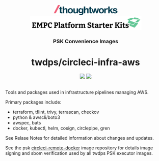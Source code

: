<div align="center">
	<p>
		<img alt="Thoughtworks Logo" src="https://raw.githubusercontent.com/ThoughtWorks-DPS/static/master/thoughtworks_flamingo_wave.png?sanitize=true" width=200 />
    <br />
		<img alt="DPS Title" src="https://raw.githubusercontent.com/ThoughtWorks-DPS/static/master/EMPCPlatformStarterKitsImage.png?sanitize=true" width=350/>
	</p>
  <h3>PSK Convenience Images</h3>
  <h1>twdps/circleci-infra-aws</h1>
  <a href="https://app.circleci.com/pipelines/github/ThoughtWorks-DPS/circleci-infra-aws"><img src="https://circleci.com/gh/ThoughtWorks-DPS/circleci-infra-aws.svg?style=shield"></a> <a href="https://opensource.org/licenses/MIT"><img src="https://img.shields.io/github/license/ThoughtWorks-DPS/circleci-infra-aws"></a>
</div>
<br />

Tools and packages used in infrastructure pipelines managing AWS.  

Primary packages include:  
- terraform, tflint, trivy, terrascan, checkov  
- python & awscli/boto3  
- awspec, bats  
- docker, kubectl, helm, cosign, circlepipe, gren  

See Relase Notes for detailed information about changes and updates.  

See the psk [circleci-remote-docker](https://github.com/ThoughtWorks-DPS/circleci-remote-docker) image repository for details image signing and sbom verification used by all twdps PSK executor images.  

